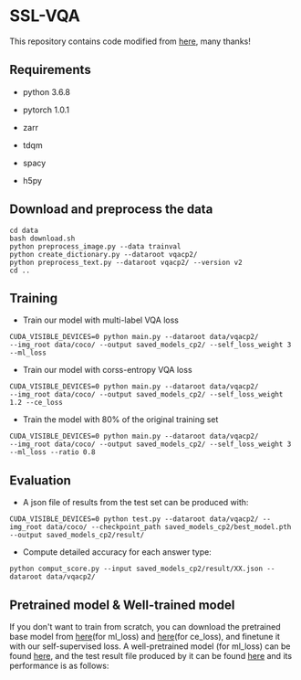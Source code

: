 # SSL-VQA
This repository contains code modified from [here](https://github.com/jialinwu17/self_critical_vqa), many thanks!

## Requirements
* python 3.6.8

* pytorch 1.0.1 

* zarr

* tdqm

* spacy

* h5py

## Download and preprocess the data

```
cd data 
bash download.sh
python preprocess_image.py --data trainval
python create_dictionary.py --dataroot vqacp2/
python preprocess_text.py --dataroot vqacp2/ --version v2
cd ..
```

## Training
* Train our model with multi-label VQA loss
```
CUDA_VISIBLE_DEVICES=0 python main.py --dataroot data/vqacp2/ 
--img_root data/coco/ --output saved_models_cp2/ --self_loss_weight 3 --ml_loss
```
* Train our model with corss-entropy VQA loss
```
CUDA_VISIBLE_DEVICES=0 python main.py --dataroot data/vqacp2/ 
--img_root data/coco/ --output saved_models_cp2/ --self_loss_weight 1.2 --ce_loss
```
* Train the model with 80% of the original training set
```
CUDA_VISIBLE_DEVICES=0 python main.py --dataroot data/vqacp2/ 
--img_root data/coco/ --output saved_models_cp2/ --self_loss_weight 3 --ml_loss --ratio 0.8
```

## Evaluation
* A json file of results from the test set can be produced with:
```
CUDA_VISIBLE_DEVICES=0 python test.py --dataroot data/vqacp2/ --img_root data/coco/ --checkpoint_path saved_models_cp2/best_model.pth --output saved_models_cp2/result/
```
* Compute detailed accuracy for each answer type:
```
python comput_score.py --input saved_models_cp2/result/XX.json --dataroot data/vqacp2/
```

## Pretrained model & Well-trained model
If you don't want to train from scratch, you can download the pretrained base model from [here](https://github.com/jialinwu17/self_critical_vqa)(for ml_loss) and [here](https://github.com/jialinwu17/self_critical_vqa)(for ce_loss), and finetune it with our self-supervised loss. 
A well-pretrained model (for ml_loss) can be found [here](https://github.com/jialinwu17/self_critical_vqa), and the test result file produced by it can be found [here](https://github.com/jialinwu17/self_critical_vqa) and its performance is as follows:


